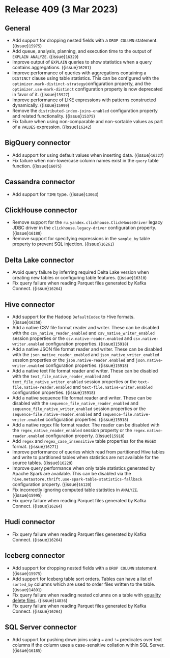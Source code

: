 # Release 409 (3 Mar 2023)

## General

* Add support for dropping nested fields with a `DROP COLUMN` statement. ({issue}`15975`)
* Add queue, analysis, planning, and execution time to the output of
  `EXPLAIN ANALYZE`. ({issue}`16329`)
* Improve output of `EXPLAIN` queries to show statistics when a query contains
  aggregations. ({issue}`16201`)
* Improve performance of queries with aggregations containing a `DISTINCT`
  clause using table statistics. This can be configured with the
  `optimizer.mark-distinct-strategy`configuration property, and the
  `optimizer.use-mark-distinct` configuration property is now deprecated in
  favor of it. ({issue}`15927`)
* Improve performance of LIKE expressions with patterns constructed dynamically. ({issue}`15999`)
* Remove the `distributed-index-joins-enabled` configuration property and
  related functionality. ({issue}`15375`)
* Fix failure when using non-comparable and non-sortable values as part of a
  `VALUES` expression. ({issue}`16242`)

## BigQuery connector

* Add support for using default values when inserting data. ({issue}`16327`)
* Fix failure when non-lowercase column names exist in the `query` table
  function. ({issue}`16075`)

## Cassandra connector

* Add support for `TIME` type. ({issue}`13063`)

## ClickHouse connector

* Remove support for the `ru.yandex.clickhouse.ClickHouseDriver` legacy JDBC
  driver in the `clickhouse.legacy-driver` configuration property. ({issue}`16188`)
* Remove support for specifying expressions in the `sample_by` table property to
  prevent SQL injection. ({issue}`16261`)

## Delta Lake connector

* Avoid query failure by inferring required Delta Lake version when creating new
  tables or configuring table features. ({issue}`16310`)
* Fix query failure when reading Parquet files generated by Kafka Connect. ({issue}`16264`)

## Hive connector

* Add support for the Hadoop `DefaultCodec` to Hive formats. ({issue}`16250`)
* Add a native CSV file format reader and writer. These can be disabled with the
  `csv_native_reader_enabled` and `csv_native_writer_enabled` session properties
  or the `csv.native-reader.enabled` and `csv.native-writer.enabled`
  configuration properties. ({issue}`15918`)
* Add a native JSON file format reader and writer. These can be disabled with
  the `json_native_reader_enabled` and `json_native_writer_enabled` session
  properties or the `json.native-reader.enabled` and
  `json.native-writer.enabled` configuration properties. ({issue}`15918`)
* Add a native text file format reader and writer. These can be disabled with
  the `text_file_native_reader_enabled` and `text_file_native_writer_enabled`
  session properties or the `text-file.native-reader.enabled` and
  `text-file.native-writer.enabled` configuration properties. ({issue}`15918`)
* Add a native sequence file format reader and writer. These can be disabled
  with the `sequence_file_native_reader_enabled` and
  `sequence_file_native_writer_enabled` session properties or the
  `sequence-file.native-reader.enabled` and
  `sequence-file.native-writer.enabled` configuration properties. ({issue}`15918`)
* Add a native regex file format reader. The reader can be disabled with the
  `regex_native_reader_enabled` session property or the
  `regex.native-reader.enabled` configuration property. ({issue}`15918`)
* Add `regex` and `regex_case_insensitive` table properties for the `REGEX`
  format. ({issue}`16271`)
* Improve performance of queries which read from partitioned Hive tables and
  write to partitioned tables when statistics are not available for the source
  tables. ({issue}`16229`)
* Improve query performance when only table statistics generated by Apache Spark
  are available. This can be disabled via the
  `hive.metastore.thrift.use-spark-table-statistics-fallback` configuration
  property. ({issue}`16120`)
* Fix incorrectly ignoring computed table statistics in `ANALYZE`. ({issue}`15995`)
* Fix query failure when reading Parquet files generated by Kafka Connect. ({issue}`16264`)

## Hudi connector

* Fix query failure when reading Parquet files generated by Kafka Connect. ({issue}`16264`)

## Iceberg connector

* Add support for dropping nested fields with a `DROP COLUMN` statement. ({issue}`15975`)
* Add support for Iceberg table sort orders. Tables can have a list of
  `sorted_by` columns which are used to order files written to the table. ({issue}`14891`)
* Fix query failure when reading nested columns on a table with
  [equality delete files](https://iceberg.apache.org/spec/#equality-delete-files). ({issue}`14836`)
* Fix query failure when reading Parquet files generated by Kafka Connect. ({issue}`16264`)

## SQL Server connector

* Add support for pushing down joins using `=` and `!=`  predicates over text
  columns if the column uses a case-sensitive collation within SQL Server. ({issue}`16185`)
